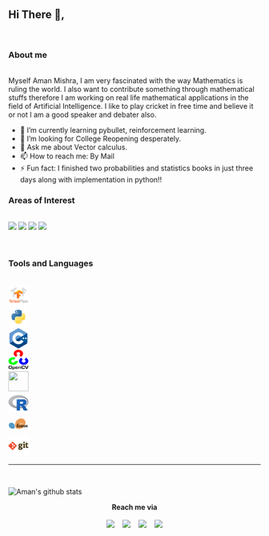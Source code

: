 
## Hi There 👋,
</br>

### About me
</br>
Myself Aman Mishra, I am very fascinated with the way Mathematics is ruling the world. I also want to contribute something through mathematical stuffs therefore I am working on real life mathematical applications in the field of Artificial Intelligence. I like to play cricket in free time and believe it or not I am a good speaker and debater also. 
</br>

- 🌱 I’m currently learning pybullet, reinforcement learning.
- 👯 I’m looking for College Reopening desperately. 
- 💬 Ask me about Vector calculus.
- 📫 How to reach me: By Mail 
- ⚡ Fun fact: I finished two probabilities and statistics books in just three days along with implementation in python!!

### Areas of Interest

<p  <br><br>
     <img src="https://img.shields.io/badge/Core Mathematics-blueviolet">
    <img src="https://img.shields.io/badge/Robotics-blueviolet">
    <img src="https://img.shields.io/badge/Deep Learning-Computer Vision-blue">
    <img src="https://img.shields.io/badge/Reinforcement Learning-important">
    
</p>

<br>

### Tools and Languages
<code>
<img src="https://github.com/github/explore/raw/master/topics/tensorflow/tensorflow.png" width="40" height="40" /> 
<img src="https://github.com/github/explore/raw/master/topics/python/python.png" width="40" height="40" /> 
<img src="https://github.com/github/explore/raw/master/topics/cpp/cpp.png" width="40" height="40" /> 
<img src="https://github.com/github/explore/raw/master/topics/opencv/opencv.png" width="40" height="40" />
<img src="https://gym.openai.com/assets/dist/home/header/home-icon-54c30e2345.svg" width="40" height="40" />
<img src="https://github.com/github/explore/raw/master/topics/r/r.png" width="40" height="40" /> 
<img src="https://github.com/github/explore/raw/master/topics/scikit-learn/scikit-learn.png" width="40" height="40" /> 
<img src="https://github.com/github/explore/raw/master/topics/git/git.png" width="40" height="40" /> 
</code><hr/>


<br>

![Aman's github stats](https://github-readme-stats.vercel.app/api?username=Amshra267&show_icons=true&theme=tokyonight&count_private=true&show_icons=true)



<p align=center><b>Reach me via</b>
    <br><br>
    <a href="https://www.facebook.com/Amshra267" target="_blank"><img src="https://cdn1.iconfinder.com/data/icons/logotypes/32/square-facebook-32.png"></a>&nbsp;&nbsp;&nbsp;
    <a href="https://www.instagram.com/amanmishra 1909/" target="_blank"><img src="https://cdn4.iconfinder.com/data/icons/social-media-2146/512/25_social-32.png"></a>&nbsp;&nbsp;&nbsp;
    <a href="https://www.linkedin.com/in/aman-mishra-a0b7881aa" target="_blank"><img src="https://cdn1.iconfinder.com/data/icons/logotypes/32/square-linkedin-32.png"></a>&nbsp;&nbsp;&nbsp;
    <a href="https://twitter.com/Amshra267" target="_blank"><img src="https://cdn3.iconfinder.com/data/icons/capsocial-round/500/twitter-32.png"></a>
</p>
